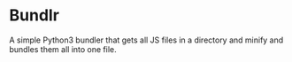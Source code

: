 # Bundlr
A simple Python3 bundler that gets all JS files in a directory and minify and bundles them all into one file.
